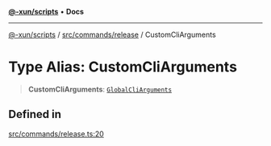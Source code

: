 [**@-xun/scripts**](../../../../README.md) • **Docs**

***

[@-xun/scripts](../../../../README.md) / [src/commands/release](../README.md) / CustomCliArguments

# Type Alias: CustomCliArguments

> **CustomCliArguments**: [`GlobalCliArguments`](../../../configure/type-aliases/GlobalCliArguments.md)

## Defined in

[src/commands/release.ts:20](https://github.com/Xunnamius/xscripts/blob/184c8e10da5407b40476129ff0f6e538d7df3af0/src/commands/release.ts#L20)
